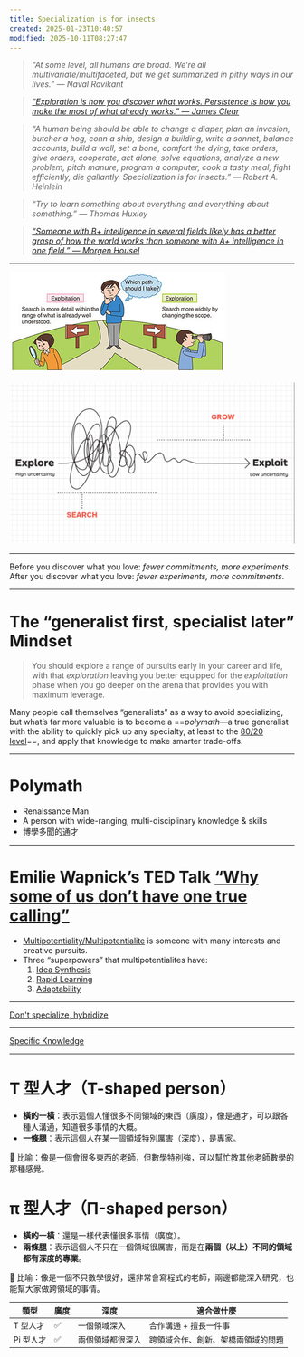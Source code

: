 ```yaml
---
title: Specialization is for insects
created: 2025-01-23T10:40:57
modified: 2025-10-11T08:27:47
---
```


> _“At some level, all humans are broad. We’re all multivariate/multifaceted, but we get summarized in pithy ways in our lives.” — Naval Ravikant_

> _[“Exploration is how you discover what works. Persistence is how you make the most of what already works.” — James Clear](https://jamesclear.com/3-2-1/september-12-2024)_

> _“A human being should be able to change a diaper, plan an invasion, butcher a hog, conn a ship, design a building, write a sonnet, balance accounts, build a wall, set a bone, comfort the dying, take orders, give orders, cooperate, act alone, solve equations, analyze a new problem, pitch manure, program a computer, cook a tasty meal, fight efficiently, die gallantly. Specialization is for insects.” — Robert A. Heinlein_

> _“Try to learn something about everything and everything about something.” — Thomas Huxley_

> _[“Someone with B+ intelligence in several fields likely has a better grasp of how the world works than someone with A+ intelligence in one field.” — Morgen Housel](https://collabfund.com/blog/different-kinds-of-smart)_

---

![](../_attachments/e9bb03ad356d27a9e28b36f9e5ea7c0f.png)

![](../_attachments/31bfb57423212e7f5a7dae4bb5979390.png)

---

Before you discover what you love: _fewer commitments, more experiments_. After you discover what you love: _fewer experiments, more commitments_.

---

# The “generalist first, specialist later” Mindset

> You should explore a range of pursuits early in your career and life, with that _exploration_ leaving you better equipped for the _exploitation_ phase when you go deeper on the arena that provides you with maximum leverage.

Many people call themselves “generalists” as a way to avoid specializing, but what’s far more valuable is to become a ==_polymath_—a true generalist with the ability to quickly pick up any specialty, at least to the [80/20 level](the-pareto-principle.md)==, and apply that knowledge to make smarter trade-offs.

---

# Polymath

* Renaissance Man
* A person with wide-ranging, multi-disciplinary knowledge \& skills
* 博學多聞的通才

---

# Emilie Wapnick’s TED Talk [“Why some of us don’t have one true calling”](https://youtu.be/4sZdcB6bjI8)

* [Multipotentiality/Multipotentialite](https://www.google.com/search?q=Multipotentiality) is someone with many interests and creative pursuits.
* Three “superpowers” that multipotentialites have:
	1. [Idea Synthesis](Creativity%20is%20just%20connecting%20things.md)
	2. [Rapid Learning](learning-is-the-single-best-investment-that-you-can-make-for-your-time.md)
	3. [Adaptability](adaptability.md)

---

[Don't specialize, hybridize](https://stephango.com/hybridize)

---

[Specific Knowledge](specific-knowledge.md)

---

# T 型人才（T-shaped person）

* **橫的一橫**：表示這個人懂很多不同領域的東西（廣度），像是通才，可以跟各種人溝通，知道很多事情的大概。
* **一條腿**：表示這個人在某一個領域特別厲害（深度），是專家。

📌 比喻：像是一個會很多東西的老師，但數學特別強，可以幫忙教其他老師數學的那種感覺。

# π 型人才（Π-shaped person）

* **橫的一橫**：還是一樣代表懂很多事情（廣度）。
* **兩條腿**：表示這個人不只在一個領域很厲害，而是在**兩個（以上）不同的領域都有深度的專業**。

📌 比喻：像是一個不只數學很好，還非常會寫程式的老師，兩邊都能深入研究，也能幫大家做跨領域的事情。

| **類型** | **廣度** | **深度**   | **適合做什麼**         |
| ------ | ------ | -------- | ----------------- |
| T 型人才  | ✅      | 一個領域深入   | 合作溝通 + 擅長一件事      |
| Pi 型人才 | ✅      | 兩個領域都很深入 | 跨領域合作、創新、架橋兩領域的問題 |
